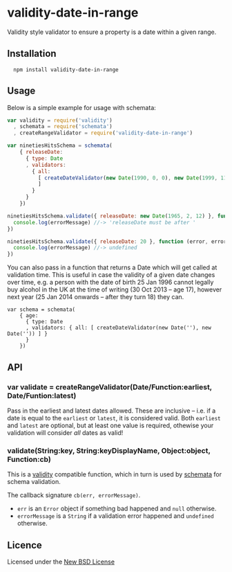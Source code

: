 # validity-date-in-range

Validity style validator to ensure a property is a date within a given range.

## Installation

      npm install validity-date-in-range

## Usage

Below is a simple example for usage with schemata:

```js
var validity = require('validity')
  , schemata = require('schemata')
  , createRangeValidator = require('validity-date-in-range')

var ninetiesHitsSchema = schemata(
    { releaseDate:
      { type: Date
      , validators:
        { all:
          [ createDateValidator(new Date(1990, 0, 0), new Date(1999, 11, 31))
          ]
        }
      }
    })

ninetiesHitsSchema.validate({ releaseDate: new Date(1965, 2, 12) }, function (error, errorMessage) {
  console.log(errorMessage) //-> 'releaseDate must be after '
})

ninetiesHitsSchema.validate({ releaseDate: 20 }, function (error, errorMessage) {
  console.log(errorMessage) //-> undefined
})
```

You can also pass in a function that returns a Date which will get called at validation time.
This is useful in case the validity of a given date changes over time, e.g. a person with the
date of birth 25 Jan 1996 cannot legally buy alcohol in the UK at the time of writing
(30 Oct 2013 – age 17), however next year (25 Jan 2014 onwards – after they turn 18) they can.

```
var schema = schemata(
    { age:
      { type: Date
      , validators: { all: [ createDateValidator(new Date(''), new Date('')) ] }
      }
    })
```

## API

### var validate = createRangeValidator(Date/Function:earliest, Date/Funtion:latest)

Pass in the earliest and latest dates allowed. These are inclusive – i.e. if a date is equal
to the `earliest` or `latest`, it is considered valid. Both `earliest` and `latest` are optional,
but at least one value is required, othewise your validation will consider *all* dates as valid!

### validate(String:key, String:keyDisplayName, Object:object, Function:cb)

This is a [validity](https://npmjs.org/package/validity) compatible function, which in turn is
used by [schemata](https://npmjs.org/package/schemata) for schema validation.

The callback signature `cb(err, errorMessage)`.
- `err` is an `Error` object if something bad happened and `null` otherwise.
- `errorMessage` is a `String` if a validation error happened and `undefined` otherwise.

## Licence
Licensed under the [New BSD License](http://opensource.org/licenses/bsd-license.php)
